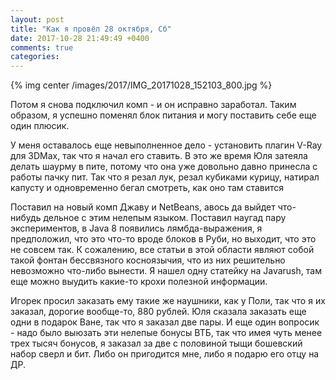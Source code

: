 ```yaml
---
layout: post
title: "Как я провёл 28 октября, Сб"
date: 2017-10-28 21:49:49 +0400
comments: true
categories: 
---
```



{% img center /images/2017/IMG_20171028_152103_800.jpg %}

Потом я снова подключил комп - и он исправно заработал. Таким образом, я успешно поменял блок питания и могу поставить себе еще один плюсик. 

У меня оставалось еще невыполненное дело - установить плагин V-Ray для 3DMax, так что я начал его ставить. В это же время Юля затеяла делать шаурму в пите, потому что она уже довольно давно принесла с работы пачку пит. Так что я резал лук, резал кубиками курицу, натирал капусту и одновременно бегал смотреть, как оно там ставится


Поставил на новый комп Джаву и NetBeans, авось да выйдет что-нибудь дельное с этим нелепым языком. Поставил наугад пару экспериментов, в Java 8 появились лямбда-выражения, я предположил, что это что-то вроде блоков в Руби, но выходит, что это не совсем так. К сожалению, все статьи в этой области являют собой такой фонтан бессвязного косноязычия, что из них решительно невозможно что-либо вынести. Я нашел одну статейку на Javarush, там еще можно выудить какие-то крохи полезной информации.

Игорек просил заказать ему такие же наушники, как у Поли, так что я их заказал, дорогие вообще-то, 880 рублей. Юля сказала заказать еще одни в подарок Ване, так что я заказал две пары. И еще один вопросик - надо было выюзать эти нелепые бонусы ВТБ, так что имея чуть менее трех тысяч бонусов, я заказал за две с половиной тыщи бошевский набор сверл и бит. Либо он пригодится мне, либо я подарю его отцу на ДР. 

